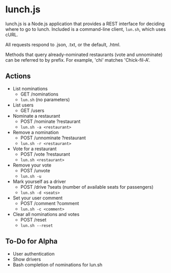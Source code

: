 lunch.js
========

lunch.js is a Node.js application that provides a REST interface for deciding where to go to lunch. Included is a command-line client, `lun.sh`, which uses cURL.

All requests respond to .json, .txt, or the default, .html.

Methods that query already-nominated restaurants (vote and unnominate) can be referred to by prefix. For example, 'chi' matches 'Chick-fil-A'.

Actions
-------

 * List nominations
   * GET /nominations
   * `lun.sh` (no parameters)
 * List users
   * GET /users
 * Nominate a restaurant
   * POST /nominate ?restaurant
   * `lun.sh -a <restaurant>`
 * Remove a nomination
   * POST /unnominate ?restaurant
   * `lun.sh -r <restaurant>`
 * Vote for a restaurant
   * POST /vote ?restaurant
   * `lun.sh <restaurant>`
 * Remove your vote
   * POST /unvote
   * `lun.sh -u`
 * Mark yourself as a driver
   * POST /drive ?seats (number of available seats for passengers)
   * `lun.sh -d <seats>`
 * Set your user comment
   * POST /comment ?comment
   * `lun.sh -c <comment>`
 * Clear all nominations and votes
   * POST /reset
   * `lun.sh --reset`

To-Do for Alpha
---------------

 * User authentication
 * Show drivers
 * Bash completion of nominations for lun.sh
